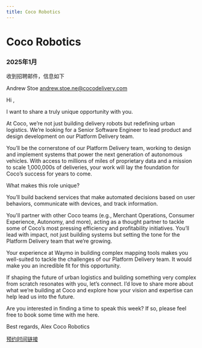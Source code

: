 ```yaml
---
title: Coco Robotics
---
```

# Coco Robotics

### 2025年1月

收到招聘邮件，信息如下

Andrew Stoe <andrew.stoe.ne@cocodelivery.com>

Hi ,

I want to share a truly unique opportunity with you.


At Coco, we’re not just building delivery robots but redefining urban logistics.
We’re looking for a Senior Software Engineer to lead product and design development on our Platform Delivery team.


You’ll be the cornerstone of our Platform Delivery team, working to design and implement systems that power the next generation of autonomous vehicles. With access to millions of miles of proprietary data and a mission to scale 1,000,000s of deliveries, your work will lay the foundation for Coco’s success for years to come.

What makes this role unique?

You’ll build backend services that make automated decisions based on user behaviors, communicate with devices, and track information.

You'll partner with other Coco teams (e.g., Merchant Operations, Consumer Experience, Autonomy, and more), acting as a thought partner to tackle some of Coco’s most pressing efficiency and profitability initiatives.
You’ll lead with impact, not just building systems but setting the tone for the Platform Delivery team that we’re growing.

Your experience at Waymo in building complex mapping tools makes you well-suited to tackle the challenges of our Platform Delivery team. It would make you an incredible fit for this opportunity.

If shaping the future of urban logistics and building something very complex from scratch resonates with you, let’s connect. I’d love to share more about what we’re building at Coco and explore how your vision and expertise can help lead us into the future.


Are you interested in finding a time to speak this week? If so, please feel free to book some time with me here.


Best regards,
Alex
Coco Robotics

[预约时间链接](https://calendly.com/alex-fenstermacher-ne-cocodelivery/30min?month=2025-02)